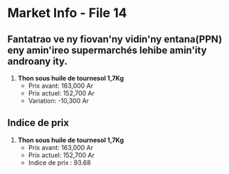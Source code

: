# Market Info - File 14

## Fantatrao ve ny fiovan'ny vidin'ny entana(PPN) eny amin'ireo supermarchés lehibe amin'ity androany ity.

1. **Thon sous huile de tournesol 1,7Kg**
   - Prix avant: 163,000 Ar
   - Prix actuel: 152,700 Ar
   - Variation: -10,300 Ar



## Indice de prix

1. **Thon sous huile de tournesol 1,7Kg**
   - Prix avant: 163,000 Ar
   - Prix actuel: 152,700 Ar
   - Indice de prix : 93.68

